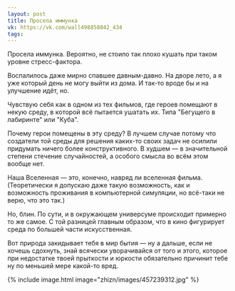 ```yaml
---
layout: post
title: Просела иммунка
vk: https://vk.com/wall498858042_434
tags:
---
```

Просела иммунка. Вероятно, не стоило так плохо кушать при таком уровне стресс-фактора.

Воспалилось даже мирно спавшее давным-давно. На дворе лето, а я уже который день не могу выйти из дома. И так-то вроде бы и на улучшение идёт, но.

Чувствую себя как в одном из тех фильмов, где героев помещают в некую среду, в которой всё пытается ушатать их. Типа "Бегущего в лабиринте" или "Куба". 

Почему герои помещены в эту среду? В лучшем случае потому что создатели той среды для решения каких-то своих задач не осилили придумать ничего более конструктивного. В худшем — в значительной степени стечение случайностей, а особого смысла во всём этом вообще нет.

Наша Вселенная — это, конечно, навряд ли вселенная фильма. (Теоретически я допускаю даже такую возможность, как и возможность проживания в компьютерной симуляции, но всё-таки не верю, что это так.)

Но, блин. По сути, и в окружающем универсуме происходит примерно то же самое. С той разницей главным образом, что в кино фигурирует среда по большей части искусственная.

Вот природа закидывает тебя в мир бытия — ну а дальше, если не хочешь сдохнуть, знай всячески уворачивайся от того и этого, которое при недостатке твоей прыткости и юркости обязательно причинит тебе ну по меньшей мере какой-то вред.

{% include image.html image="zhizn/images/457239312.jpg" %}